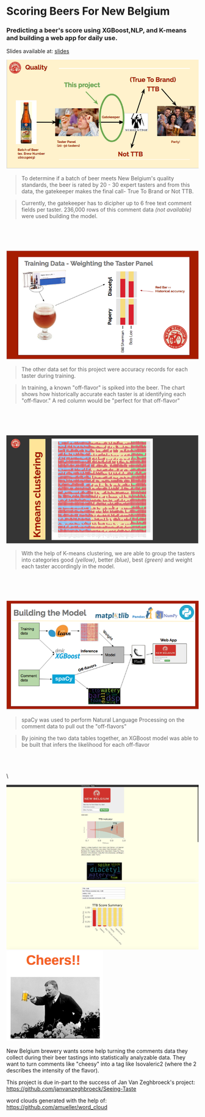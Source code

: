 # Scoring Beers For New Belgium
### Predicting a beer's score using XGBoost,NLP, and K-means and building a web app for daily use.

Slides available at:  [slides](https://docs.google.com/presentation/d/1J8WPJ5li_JKKvwMSkTPeRAsvcDAzBeEdkMxWl9er1vY/edit#slide=id.gcb9a0b074_1_0)


![overview](charts/imgs/project_overview.png)
> To determine if a batch of beer meets New Belgium's quality standards, the beer is rated by 20 - 30 expert tasters and from this data, the gatekeeper makes the final call- True To Brand or Not TTB.  

> Currently, the gatekeeper has to dicipher up to 6 free text comment fields per taster.  236,000 rows of this comment data _(not available)_ were used building the model.

\
\
\
\
![training](charts/imgs/training_data.png)
> The other data set for this project were accuracy records for each taster during training.

> In training, a known "off-flavor" is spiked into the beer. The chart shows how historically accurate each taster is at identifying each "off-flavor."  A red column would be "perfect for that off-flavor"

\
\
\
\
![cluster](charts/imgs/k_cluster.png)
> With the help of K-means clustering, we are able to group the tasters into categories good _(yellow)_, better _(blue)_, best _(green)_ and weight each taster accordingly in the model.

\
\
\
\
![model](charts/imgs/model_overview.png)
> spaCy was used to perform Natural Language Processing on the comment data to pull out the "off-flavors"

> By joining the two data tables together, an XGBoost model was able to be built that infers the likelihood for each off-flavor

\
\
\
\

![top](charts/imgs/nbb_web_app_top.png)
![bottom](charts/imgs/nbb_web_app_bottom.png)
![cheers](charts/imgs/cheers.png)




New Belgium brewery wants some help turning the comments data they collect during their beer tastings into statistically analyzable data.  They want to turn comments like "cheesy" into a tag like Isovaleric2 (where the 2 describes the intensity of the flavor).



This project is due in-part to the success of Jan Van Zeghbroeck's project:
https://github.com/janvanzeghbroeck/Seeing-Taste

word clouds generated with the help of:
https://github.com/amueller/word_cloud
